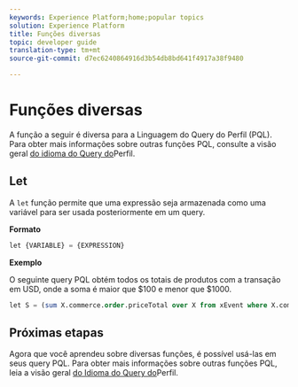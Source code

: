 ```yaml
---
keywords: Experience Platform;home;popular topics
solution: Experience Platform
title: Funções diversas
topic: developer guide
translation-type: tm+mt
source-git-commit: d7ec6240864916d3b54db8bd641f4917a38f9480

---
```



# Funções diversas

A função a seguir é diversa para a Linguagem do Query do Perfil (PQL). Para obter mais informações sobre outras funções PQL, consulte a visão geral [do idioma do Query do](./overview.md)Perfil.

## Let

A `let` função permite que uma expressão seja armazenada como uma variável para ser usada posteriormente em um query.

**Formato**

```sql
let {VARIABLE} = {EXPRESSION}
```

**Exemplo**

O seguinte query PQL obtém todos os totais de produtos com a transação em USD, onde a soma é maior que $100 e menor que $1000.

```sql
let S = (sum X.commerce.order.priceTotal over X from xEvent where X.commerce.order.currencyCode = "USD") in (S > 100 and S < 1000)
```

## Próximas etapas

Agora que você aprendeu sobre diversas funções, é possível usá-las em seus query PQL. Para obter mais informações sobre outras funções PQL, leia a visão geral [do Idioma do Query do](./overview.md)Perfil.
